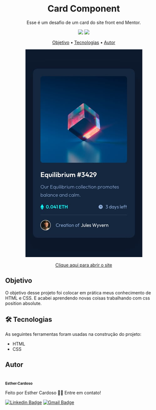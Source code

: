 <h1 align="center">Card Component</h1>
<p align="center">Esse é um desafio de um card do site front end Mentor.</p>
<p align="center">
  <img src="https://img.shields.io/github/license/Esther-Cardoso/Card-Component">
  <img src="http://img.shields.io/static/v1?label=status&message=concluido&color=GREEN&style=flat"/>
</p>

<p align="center">
<a href="#objetivo">Objetivo</a> • <a href="#tecnologias">Tecnologias</a> • <a href="#autor">Autor</a>
</p>

<p align="center">
<img src="https://raw.githubusercontent.com/Esther-Cardoso/Card-Component/main/design/mobile-design.jpg">
</p>

<p align="center">
<a href="https://esther-cardoso.github.io/Card-Component/">Clique aqui para abrir o site</a>
</p>

<h2 id="objetivo">Objetivo</h2>
<p>O objetivo desse projeto foi colocar em prática meus conhecimento de HTML e CSS. E acabei aprendendo novas coisas trabalhando com css position absolute.</p>

<h2 id="tecnologias">🛠 Tecnologias</h2>
As seguintes ferramentas foram usadas na construção do projeto:

- HTML
- CSS

## Autor
<a href="https://www.instagram.com/_esther_cardoso/">
 <img style="border-radius: 50%;" src="https://avatars.githubusercontent.com/u/70102263?v=4" width="200px;" alt=""/>
 <br />
 <sub><b>Esther Cardoso</b></sub></a>

Feito por Esther Cardoso 👋🏽 Entre em contato!

[![Linkedin Badge](https://img.shields.io/badge/-Esther-blue?style=flat-square&logo=Linkedin&logoColor=white&link=https://www.linkedin.com/in/esther-cardoso/)](https://www.linkedin.com/in/esther-cardoso/)
[![Gmail Badge](https://img.shields.io/badge/-esthercardosofernandes@gmail.com-c14438?style=flat-square&logo=Gmail&logoColor=white&link=mailto:esthercardosofernandes.com)](mailto:esthercardosofernandes@gmail.com)
